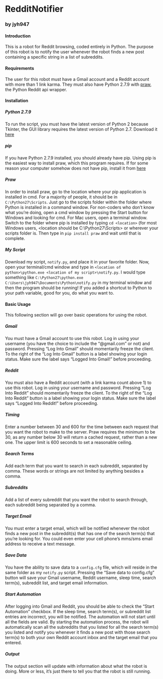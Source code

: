 # RedditNotifier
### by jyh947

#### Introduction
This is a robot for Reddit browsing, coded entirely in Python.  The purpose of this robot is to notify the user whenever the robot finds a new post containing a specific string in a list of subreddits.
#### Requirements
The user for this robot must have a Gmail account and a Reddit account with more than 1 link karma.  They must also have Python 2.7.9 with [praw]( https://praw.readthedocs.org/en/v2.1.21/), the Python Reddit api wrapper.
#### Installation
##### Python 2.7.9
To run the script, you must have the latest version of Python 2 because Tkinter, the GUI library requires the latest version of Python 2.7.  Download it [here](https://www.python.org/downloads/release/python-279/)
##### pip
If you have Python 2.7.9 installed, you should already have pip.  Using pip is the easiest way to install praw, which this program requires.  If for some reason your computer somehow does not have pip, install it from [here]( https://pypi.python.org/pypi/pip)
##### Praw
In order to install praw, go to the location where your pip application is installed in cmd.  For a majority of people, it should be in `C:\Python27\Scripts`.  Just go to the scripts folder within the folder where Python is installed in a command window.  For non-coders who don’t know what you’re doing, open a cmd window by pressing the Start button for Windows and looking for cmd.  For Mac users, open a terminal window.  Switch to the folder where pip is installed by typing `cd <location>` (for most Windows users, <location should be C:\Python27\Scripts> or wherever your scripts folder is.  Then type in `pip install praw` and wait until that is complete.
##### My Script
Download my script, `notify.py`, and place it in your favorite folder.  Now, open your terminal/cmd window and type in `<location of python>\python.exe <location of my script>\notify.py`.  I would type something like `C:\Python27\python.exe C:\Users\jyh947\Documents\Python\notify.py` in my terminal window and then the program should be running!  If you added a shortcut to Python to your path variable, good for you, do what you want to.
#### Basic Usage
This following section will go over basic operations for using the robot.
##### Gmail
You must have a Gmail account to use this robot.  Log in using your username (you have the choice to include the “@gmail.com” or not) and password.  Pressing “Log Into Gmail” should momentarily freeze the client.  To the right of the “Log Into Gmail” button is a label showing your login status.  Make sure the label says “Logged Into Gmail!” before proceeding.
##### Reddit
You must also have a Reddit account (with a link karma count above 1) to use this robot.  Log in using your username and password.  Pressing “Log Into Reddit” should momentarily freeze the client.  To the right of the “Log Into Reddit” button is a label showing your login status.  Make sure the label says “Logged Into Reddit!” before proceeding.
##### Timing
Enter a number between 30 and 600 for the time between each request that you want the robot to make to the server.  Praw requires the minimum to be 30, as any number below 30 will return a cached request, rather than a new one.  The upper limit is 600 seconds to set a reasonable ceiling.
##### Search Terms
Add each term that you want to search in each subreddit, separated by comma.  These words or strings are not limited by anything besides a comma.
##### Subreddits
Add a list of every subreddit that you want the robot to search through, each subreddit being separated by a comma.
##### Target Email
You must enter a target email, which will be notified whenever the robot finds a new post in the subreddit(s) that has one of the search term(s) that you’re looking for.  You could even enter your cell phone’s mms/sms email address to receive a text message. 
##### Save Data
You have the ability to save data to a `config.cfg` file, which will reside in the same folder as my `notify.py` script.  Pressing the “Save data to config.cfg” button will save your Gmail username, Reddit username, sleep time, search term(s), subreddit list, and target email information.
##### Start Automation
After logging into Gmail and Reddit, you should be able to check the “Start Automation” checkbox.  If the sleep time, search term(s), or subreddit list entries are incorrect, you will be notified.  The automation will not start until all the fields are valid.  By starting the automation process, the robot will automatically scan all the subreddits that you listed for all the search term(s) you listed and notify you whenever it finds a new post with those search term(s) to both your own Reddit account inbox and the target email that you entered.
##### Output
The output section will update with information about what the robot is doing.  More or less, it’s just there to tell you that the robot is still running.


